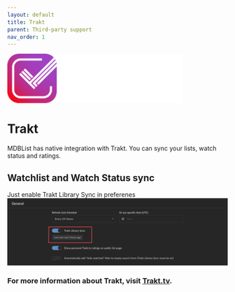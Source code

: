 ```yaml
---
layout: default
title: Trakt
parent: Third-party support
nav_order: 1
---
```

<img src="/assets/images/trakt.svg" alt="Trakt integration" width="400"/>

# Trakt

MDBList has native integration with Trakt. You can sync your lists, watch status and ratings.

## Watchlist and Watch Status sync

Just enable Trakt Library Sync in preferenes![alt text](</assets/images/trakt-watchlist.png>)

### For more information about Trakt, visit [Trakt.tv](https://trakt.tv).
